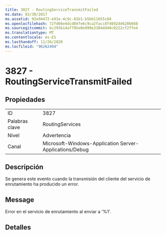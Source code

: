 ```yaml
---
title: 3827 - RoutingServiceTransmitFailed
ms.date: 03/30/2017
ms.assetid: 92e94472-e91e-4c9c-81b1-b5bb11655c04
ms.openlocfilehash: 72fd66e4dcd84fe6c9ca2facc8f4692dd620b668
ms.sourcegitcommit: bc293b14af795e0e999e3304dd40c0222cf2ffe4
ms.translationtype: MT
ms.contentlocale: es-ES
ms.lasthandoff: 11/26/2020
ms.locfileid: "96262494"
---
```

# <a name="3827---routingservicetransmitfailed"></a>3827 - RoutingServiceTransmitFailed

## <a name="properties"></a>Propiedades  
  
|||  
|-|-|  
|ID|3827|  
|Palabras clave|RoutingServices|  
|Nivel|Advertencia|  
|Canal|Microsoft-Windows-Application Server-Applications/Debug|  
  
## <a name="description"></a>Descripción  

 Se genera este evento cuando la transmisión del cliente del servicio de enrutamiento ha producido un error.  
  
## <a name="message"></a>Message  

 Error en el servicio de enrutamiento al enviar a '%1'.  
  
## <a name="details"></a>Detalles
